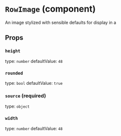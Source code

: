 `RowImage` (component)
======================

An image stylized with sensible defaults
for display in a <TouchableRowCell />

Props
-----

### `height`

type: `number`
defaultValue: `48`


### `rounded`

type: `bool`
defaultValue: `true`


### `source` (required)

type: `object`


### `width`

type: `number`
defaultValue: `48`

